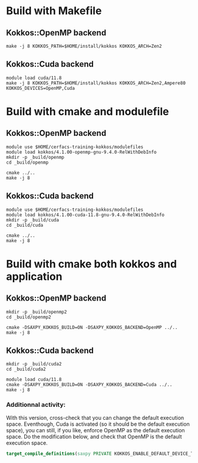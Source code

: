 # Build with Makefile

## Kokkos::OpenMP backend

```shell
make -j 8 KOKKOS_PATH=$HOME/install/kokkos KOKKOS_ARCH=Zen2
```

## Kokkos::Cuda backend

```shell
module load cuda/11.8
make -j 8 KOKKOS_PATH=$HOME/install/kokkos KOKKOS_ARCH=Zen2,Ampere80 KOKKOS_DEVICES=OpenMP,Cuda
```

# Build with cmake and modulefile

## Kokkos::OpenMP backend

```shell
module use $HOME/cerfacs-training-kokkos/modulefiles
module load kokkos/4.1.00-openmp-gnu-9.4.0-RelWithDebInfo
mkdir -p _build/openmp
cd _build/openmp

cmake ../..
make -j 8
```

## Kokkos::Cuda backend

```shell
module use $HOME/cerfacs-training-kokkos/modulefiles
module load kokkos/4.1.00-cuda-11.8-gnu-9.4.0-RelWithDebInfo
mkdir -p _build/cuda
cd _build/cuda

cmake ../..
make -j 8
```

# Build with cmake both kokkos and application

## Kokkos::OpenMP backend

```shell
mkdir -p _build/openmp2
cd _build/openmp2

cmake -DSAXPY_KOKKOS_BUILD=ON -DSAXPY_KOKKOS_BACKEND=OpenMP ../..
make -j 8
```

## Kokkos::Cuda backend

```shell
mkdir -p _build/cuda2
cd _build/cuda2

module load cuda/11.8
cmake -DSAXPY_KOKKOS_BUILD=ON -DSAXPY_KOKKOS_BACKEND=Cuda ../..
make -j 8
```

### Additionnal activity:

With this version, cross-check that you can change the default execution space. Eventhough, Cuda is activated (so it should be the default execution space), you can still, if you like, enforce OpenMP as the default execution space. Do the modification below, and check that OpenMP is the default execution space.

```cmake
target_compile_definitions(saxpy PRIVATE KOKKOS_ENABLE_DEFAULT_DEVICE_TYPE_OPENMP)
```
